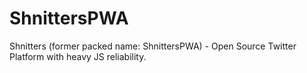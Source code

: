 # ShnittersPWA

Shnitters (former packed name: ShnittersPWA) - Open Source Twitter Platform with heavy JS reliability.